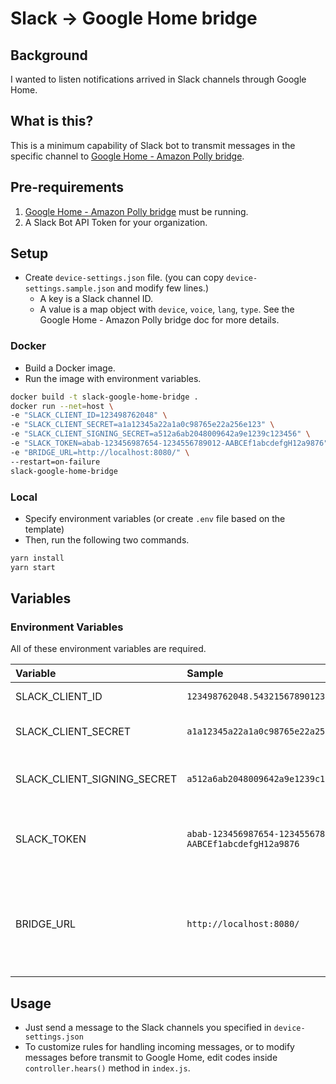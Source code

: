 # Slack -> Google Home bridge

## Background
I wanted to listen notifications arrived in Slack channels through Google Home.

## What is this?
This is a minimum capability of Slack bot to transmit messages in the specific channel to [Google Home - Amazon Polly bridge](https://github.com/hjmsano/google-home-amazon-polly-bridge).

## Pre-requirements
1. [Google Home - Amazon Polly bridge](https://github.com/hjmsano/google-home-amazon-polly-bridge) must be running.
2. A Slack Bot API Token for your organization.

## Setup

- Create `device-settings.json` file. (you can copy `device-settings.sample.json` and modify few lines.)
    - A key is a Slack channel ID.
    - A value is a map object with `device`, `voice`, `lang`, `type`. See the Google Home - Amazon Polly bridge doc for more details.

### Docker

- Build a Docker image.
- Run the image with environment variables.

```sh
docker build -t slack-google-home-bridge .
docker run --net=host \
-e "SLACK_CLIENT_ID=123498762048" \
-e "SLACK_CLIENT_SECRET=a1a12345a22a1a0c98765e22a256e123" \
-e "SLACK_CLIENT_SIGNING_SECRET=a512a6ab2048009642a9e1239c123456" \
-e "SLACK_TOKEN=abab-123456987654-1234556789012-AABCEf1abcdefgH12a9876" \
-e "BRIDGE_URL=http://localhost:8080/" \
--restart=on-failure
slack-google-home-bridge
```

### Local

- Specify environment variables (or create `.env` file based on the template)
- Then, run the following two commands.

```sh
yarn install
yarn start
```

## Variables

### Environment Variables

All of these environment variables are required.

|Variable|Sample|Note|
|:----|:----|:----|
|SLACK_CLIENT_ID|`123498762048.54321567890123`|Slack Client ID|
|SLACK_CLIENT_SECRET|`a1a12345a22a1a0c98765e22a256e123`|Slack Client Secret|
|SLACK_CLIENT_SIGNING_SECRET|`a512a6ab2048009642a9e1239c123456`|Slack Client Signing Secret|
|SLACK_TOKEN|`abab-123456987654-1234556789012-AABCEf1abcdefgH12a9876`|Slack Bot User OAuth Access Token|
|BRIDGE_URL|`http://localhost:8080/`|An endpoint URL of Google Home - Amazon Polly bridge|

## Usage
- Just send a message to the Slack channels you specified in `device-settings.json`
- To customize rules for handling incoming messages, or to modify messages before transmit to Google Home, edit codes inside `controller.hears()` method in `index.js`.
